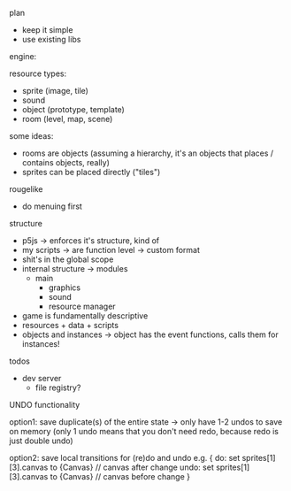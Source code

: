 plan
- keep it simple
- use existing libs

engine:

resource types:
- sprite (image, tile)
- sound
- object (prototype, template)
- room (level, map, scene)

some ideas: 
- rooms are objects (assuming a hierarchy, it's an objects that places / contains objects, really)
- sprites can be placed directly ("tiles")

rougelike
- do menuing first

structure
- p5js -> enforces it's structure, kind of
- my scripts -> are function level -> custom format
- shit's in the global scope
- internal structure -> modules
  - main
    - graphics
    - sound
    - resource manager
- game is fundamentally descriptive
- resources + data + scripts
- objects and instances -> object has the event functions, calls them for instances!

todos
- dev server 
  - file registry?





UNDO functionality

option1: save duplicate(s) of the entire state -> only have 1-2 undos to save on memory
(only 1 undo means that you don't need redo, because redo is just double undo)

option2: save local transitions for (re)do and undo
  e.g. { 
    do: set sprites[1][3].canvas to {Canvas} // canvas after change
    undo: set sprites[1][3].canvas to {Canvas} // canvas before change
  }

